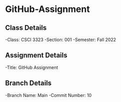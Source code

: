 # GitHub-Assignment

## Class Details
-Class: CSCI 3323
-Section: 001 
-Semester: Fall 2022

## Assignment Details
-Title: GitHub Assignment

## Branch Details
-Branch Name: Main
-Commit Number: 10